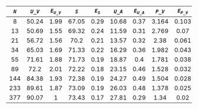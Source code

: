﻿| ***`N`*** | ***`U_V`*** | ***`E`<sub>`U_V`</sub>*** | ***`S`*** | ***`E`<sub>`S`</sub>*** | ***`U_A`*** | ***`E`<sub>`U_A`</sub>*** | ***`P_V`*** | ***`E`<sub>`P_V`</sub>*** | ***`P_A`*** | ***`E`<sub>`P_A`</sub>*** |
|:---------:|:-----------:|:-------------------------:|:---------:|:-----------------------:|:-----------:|:-------------------------:|:-----------:|:-------------------------:|:-----------:|:-------------------------:|
| 8         | 50.24       | 1.99                      | 67.05     | 0.29                    | 10.68       | 0.37                      | 3.164       | 0.103                     | 10.283      | 0.415                     |
| 13        | 50.69       | 1.55                      | 69.32     | 0.24                    | 11.59       | 0.31                      | 2.769       | 0.07                      | 8.269       | 0.254                     |
| 21        | 56.72       | 1.56                      | 70.2      | 0.21                    | 13.57       | 0.32                      | 2.38        | 0.061                     | 7.035       | 0.236                     |
| 34        | 65.03       | 1.69                      | 71.33     | 0.22                    | 16.29       | 0.36                      | 1.982       | 0.043                     | 5.515       | 0.137                     |
| 55        | 71.61       | 1.88                      | 71.73     | 0.19                    | 18.87       | 0.4                       | 1.781       | 0.038                     | 4.688       | 0.104                     |
| 89        | 72.2        | 2.01                      | 72.22     | 0.18                    | 23.15       | 0.46                      | 1.528       | 0.032                     | 3.741       | 0.075                     |
| 144       | 84.38       | 1.93                      | 72.38     | 0.19                    | 24.27       | 0.49                      | 1.504       | 0.028                     | 3.314       | 0.065                     |
| 233       | 89.61       | 1.87                      | 73.09     | 0.19                    | 26.03       | 0.48                      | 1.378       | 0.025                     | 3.257       | 0.055                     |
| 377       | 90.07       | 1                         | 73.43     | 0.17                    | 27.81       | 0.29                      | 1.34        | 0.02                      | 3.049       | 0.044                     |
